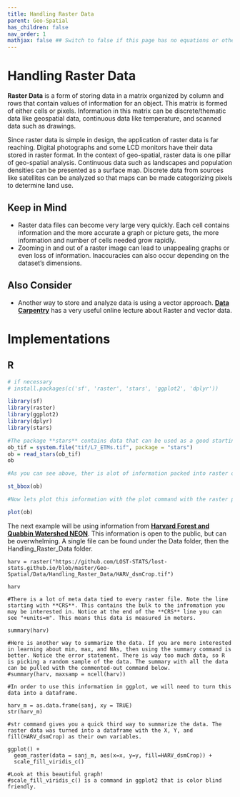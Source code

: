 ```yaml
---
title: Handling Raster Data
parent: Geo-Spatial
has_children: false
nav_order: 1
mathjax: false ## Switch to false if this page has no equations or other math rendering.
---
```


# Handling Raster Data

**Raster Data** is a form of storing data in a matrix organized by column and rows that contain values of information for an object. This matrix is formed of either cells or pixels. Information in this matrix can be discrete/thematic data like geospatial data, continuous data like temperature, and scanned data such as drawings. 

Since raster data is simple in design, the application of raster data is far reaching. Digital photographs and some LCD monitors have their data stored in raster format. In the context of geo-spatial, raster data is one pillar of geo-spatial analysis.  Continuous data such as landscapes and population densities can be presented as a surface map. Discrete data from sources like satellites can be analyzed so that maps can be made categorizing pixels to determine land use.  

## Keep in Mind

- Raster data files can become very large very quickly. Each cell contains information and the more accurate a graph or picture gets, the more information and number of cells needed grow rapidly. 
-	Zooming in and out of a raster image can lead to unappealing graphs or even loss of information. Inaccuracies can also occur depending on the dataset’s dimensions. 


## Also Consider

-	Another way to store and analyze data is using a vector approach. [**Data Carpentry**](https://datacarpentry.org/r-raster-vector-geospatial/06-vector-open-shapefile-in-r/index.html) has a very useful online lecture about Raster and vector data. 

# Implementations

## R

```r
# if necessary
# install.packages(c('sf', 'raster', 'stars', 'ggplot2', 'dplyr'))

library(sf)
library(raster)
library(ggplot2)
library(dplyr)
library(stars)

#The package **stars** contains data that can be used as a good starting point on how to work with raster data. 
ob_tif = system.file("tif/L7_ETMs.tif", package = "stars")
ob = read_stars(ob_tif)
ob

#As you can see above, ther is alot of information packed into raster objects. Near the bottom of the table you will see X and Y values. We can use a function from sf to quickly find the dimensions of the file.

st_bbox(ob)

#Now lets plot this information with the plot command with the raster package. 

plot(ob)
```
The next example will be using information from [**Harvard Forest and Quabbin Watershed NEON**](https://www.neonscience.org/field-sites/harv). This information is open to the public, but can be overwhelming. A single file can be found under the Data folder, then the Handling_Raster_Data folder. 

```
harv = raster("https://github.com/LOST-STATS/lost-stats.github.io/blob/master/Geo-Spatial/Data/Handling_Raster_Data/HARV_dsmCrop.tif")

harv

#There is a lot of meta data tied to every raster file. Note the line starting with **CRS**. This contains the bulk to the infromation you may be interested in. Notice at the end of the **CRS** line you can see "+units=m". This means this data is measured in meters.

summary(harv)

#Here is another way to summarize the data. If you are more interested in learning about min, max, and NAs, then using the summary command is better. Notice the error statement. There is way too much data, so R is picking a random sample of the data. The summary with all the data can be pulled with the commented-out command below.
#summary(harv, maxsamp = ncell(harv))

#In order to use this information in ggplot, we will need to turn this data into a dataframe. 

harv_m = as.data.frame(sanj, xy = TRUE)
str(harv_m)

#str command gives you a quick third way to summarize the data. The raster data was turned into a dataframe with the X, Y, and fill(HARV_dsmCrop) as their own variables. 

ggplot() + 
  geom_raster(data = sanj_m, aes(x=x, y=y, fill=HARV_dsmCrop)) + 
  scale_fill_viridis_c()

#Look at this beautiful graph! 
#scale_fill_viridis_c() is a command in ggplot2 that is color blind friendly. 
```
